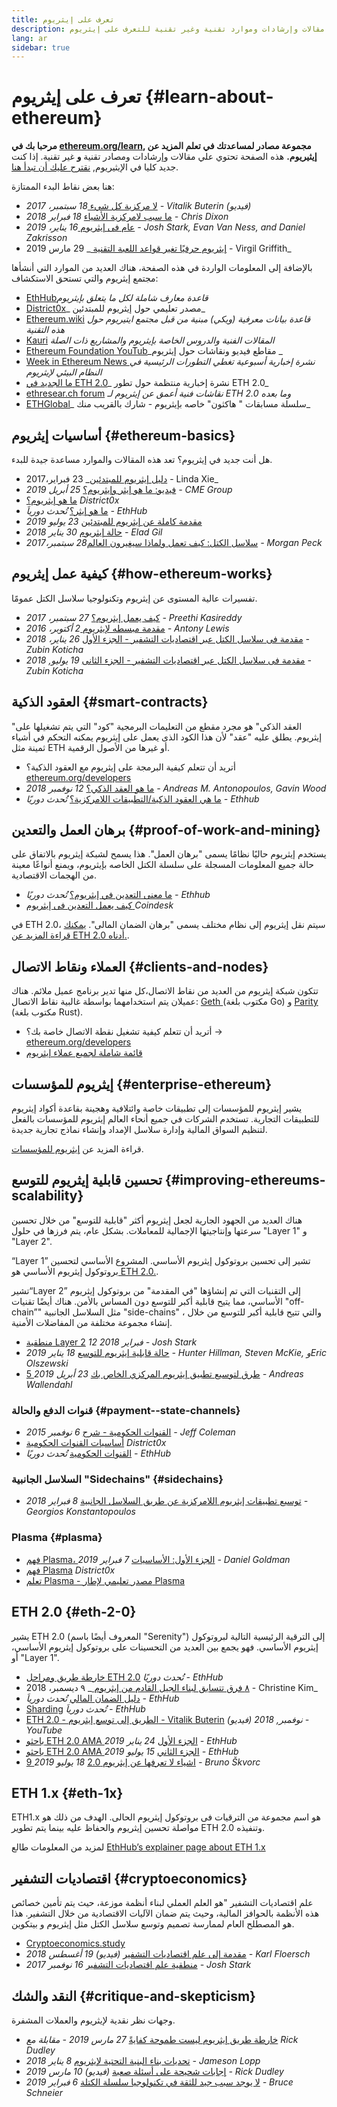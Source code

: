 ```yaml
---
title: تعرف على إيثريوم
description: مجموعة مقالات وإرشادات وموارد تقنية وغير تقنية للتعرف على إيثريوم.
lang: ar
sidebar: true
---
```


# تعرف على إيثريوم {#learn-about-ethereum}

**مرحبا بك في [ethereum.org/learn](/ar/learn/), مجموعة مصادر لمساعدتك في تعلم المزيد عن إيثيريوم.** هذه الصفحة تحتوي علي مقالات وإرشادات ومصادر تقنية **و** غير تقنية. إذا كنت جديد كليا في الإيثيريوم, [نقترح عليك أن تبدأ هنا](/ar/beginners/).

هنا بعض نقاط البدء الممتازة:

- [لا مركزية كل شيء ](https://www.youtube.com/watch?v=WSN5BaCzsbo&feature=youtu.be) _18 سبتمبر، 2017 - Vitalik Buterin (فيديو)_
- [ما سبب لامركزية الأشياء](https://medium.com/s/story/why-decentralization-matters-5e3f79f7638e) _18 فبراير 2018 - Chris Dixon_
- [عام فى إيثريوم ](https://medium.com/@jjmstark/the-year-in-ethereum-87a17d6f8276) _16 يناير، 2019 - Josh Stark, Evan Van Ness, and Daniel Zakrisson_
- [ إيثريوم حرفيًا تغير قواعد اللعبة التقنية ](https://medium.com/@virgilgr/ethereum-is-game-changing-technology-literally-d67e01a01cf8)_ 29 مارس 2019 - Virgil Griffith_

بالإضافة إلى المعلومات الواردة في هذه الصفحة، هناك العديد من الموارد التي أنشأها مجتمع إيثريوم والتي تستحق الاستكشاف:

- [EthHub](https://docs.ethhub.io)_قاعدة معارف شاملة لكل ما يتعلق بإيثريوم_
- [District0x](https://education.district0x.io/general-topics/understanding-ethereum/)_ مصدر تعليمي حول إيثريوم للمبتدئين_
- [Ethereum.wiki](https://ethereum.wiki) _قاعدة بيانات معرفية (ويكي) مبنية من قبل مجتمع ايتيريوم حول هذه التقنية_
- [Kauri](https://kauri.io) _المقالات الفنية والدروس الخاصة بإيثريوم والمشاريع ذات الصلة_
- [ Ethereum Foundation YouTub](https://www.youtube.com/channel/UCNOfzGXD_C9YMYmnefmPH0g)_مقاطع فيديو ونقاشات حول إيثريوم _
- [Week in Ethereum News ](https://weekinethereumnews.com/)_نشرة إخبارية أسبوعية تغطي التطورات الرئيسية في النظام البيئي لإيثريوم_
- [ما الجديد في ETH 2.0](https://notes.ethereum.org/c/Sk8Zs--CQ)_ نشرة إخبارية منتظمة حول تطور ETH 2.0_
- [ethresear.ch forum](https://ethresear.ch/) _نقاشات فنية أعمق عن إيثريوم لـ ETH 2.0 وما بعده_
- [ ETHGlobal](https://ethglobal.co)_ سلسلة مسابقات " هاكثون" خاصه بإيثريوم - شارك بالقريب منك_

## أساسيات إيثريوم {#ethereum-basics}

هل أنت جديد في إيثريوم؟ تعد هذه المقالات والموارد مساعدة جيدة للبدء.

- [دليل إيثريوم للمبتدئين](https://blog.coinbase.com/a-beginners-guide-to-ethereum-46dd486ceecf)_ 23 فبراير،2017 - Linda Xie_
- [فيديو: ما هو إيثر وإيثريوم؟](https://www.youtube.com/watch?v=fjnovGRQrRE) _25 أبريل 2019 - CME Group_
- [ما هو إيثريوم؟](https://education.district0x.io/general-topics/understanding-ethereum/what-is-ethereum/) _District0x_
- [ما هو إيثر؟](https://docs.ethhub.io/ethereum-basics/what-is-ether/) _تُحدث دورياَ - EthHub_
- [مقدمة كاملة عن إيثريوم للمبتدئين](https://www.mewtopia.com/absolute-beginners-guide/) _23 يوليو 2019_
- [حالة إيثريوم](http://blog.eladgil.com/2018/01/the-case-for-ethereum.html) _30 يناير 2018 - Elad Gil_
- [سلاسل الكتل: كيف تعمل ولماذا سيغيرون العالم](https://spectrum.ieee.org/computing/networks/blockchains-how-they-work-and-why-theyll-change-the-world)_28 سبتمبر،2017 - Morgan Peck_

## كيفية عمل إيثريوم {#how-ethereum-works}

تفسيرات عالية المستوى عن إيثريوم وتكنولوجيا سلاسل الكتل عمومًا.

- [كيف يعمل إيثريوم؟](https://medium.com/@preethikasireddy/how-does-ethereum-work-anyway-22d1df506369) _27 سبتمبر، 2017 - Preethi Kasireddy_
- [مقدمة مبسطه لإيثريوم ](https://bitsonblocks.net/2016/10/02/gentle-introduction-ethereum/) _2 أكتوبر، 2016 - Antony Lewis_
- [مقدمة فى سلاسل الكتل عبر اقتصاديات التشفير - الجزء اﻷول](https://medium.com/blockchain-at-berkeley/introduction-to-blockchain-through-cryptoeconomics-part-1-bitcoin-369f245067f9) _26 يناير، 2018 - Zubin Koticha_
- [مقدمة فى سلاسل الكتل عبر اقتصاديات التشفير - الجزء الثانى](https://medium.com/mechanism-labs/introduction-to-bitcoin-through-cryptoeconomics-part-2-proof-of-work-and-nakamoto-consensus-1252f6a6c012) _19 يوليو, 2018 - Zubin Koticha_

## العقود الذكية {#smart-contracts}

"العقد الذكي" هو مجرد مقطع من التعليمات البرمجية "كود" التي يتم تشغيلها على إيثريوم. يطلق عليه "عقد" لأن هذا الكود الذى يعمل على إيثريوم يمكنه التحكم في أشياء ثمينة مثل ETH أو غيرها من الأصول الرقمية.

- أتريد أن تتعلم كيفية البرمجة على إيثريوم مع العقود الذكية؟ [ethereum.org/developers](/ar/developers/)
- [ما هو العقد الذكي؟](https://github.com/ethereumbook/ethereumbook/blob/develop/07smart-contracts-solidity.asciidoc#what-is-a-smart-contract) _12 نوفمبر 2018 - Andreas M. Antonopoulos, Gavin Wood_
- [ما هي العقود الذكية/التطبيقات اللامركزية؟](https://docs.ethhub.io/ethereum-basics/what-is-ethereum/#what-are-smart-contracts-and-decentralized-applications) _تُحدث دوريًا - Ethhub_

## برهان العمل والتعدين {#proof-of-work-and-mining}

يستخدم إيثريوم حاليًا نظامًا يسمى "برهان العمل". هذا يسمح لشبكة إيثريوم بالاتفاق على حالة جميع المعلومات المسجلة على سلسلة الكتل الخاصه بإيثريوم، ويمنع أنواعًا معينة من الهجمات الاقتصادية.

- [ما معنى التعدين في إيثريوم؟](https://docs.ethhub.io/using-ethereum/mining/) _تُحدث دوريًا - Ethhub_
- [كيف يعمل التعدين فى إيثريوم ](https://www.coindesk.com/information/ethereum-mining-works) _Coindesk_

في ETH 2.0، سيتم نقل إيثريوم إلى نظام مختلف يسمى "برهان الضمان المالى". [يمكنك قراءة المزيد عن ETH 2.0 أدناه.](./#eth-2-0).

## العملاء ونقاط الاتصال {#clients-and-nodes}

تتكون شبكة إيثريوم من العديد من نقاط اﻻتصال،كل منها تدير برنامج عميل ملائم. هناك عميلان يتم استخدامهما بواسطة غالبية نقاط اﻻتصال: [ Geth ](https://geth.ethereum.org/)(مكتوب بلغة Go) و [Parity ](https://www.parity.io/ethereum/)(مكتوب بلغة Rust).

- أتريد أن تتعلم كيفية تشغيل نقطة اﻻتصال خاصة بك؟ → [ethereum.org/developers](/ar/developers/#clients-running-your-own-node/)
- [قائمة شاملة لجميع عملاء إيثريوم](https://github.com/ConsenSys/ethereum-developer-tools-list#ethereum-clients)

## إيثريوم للمؤسسات {#enterprise-ethereum}

يشير إيثريوم للمؤسسات إلى تطبيقات خاصة وائتلافية وهجينة بقاعدة أكواد إيثريوم للتطبيقات التجارية. تستخدم الشركات في جميع أنحاء العالم إيثريوم للمؤسسات بالفعل لتنظيم السواق المالية وإدارة سلاسل الإمداد وإنشاء نماذج تجارية جديدة.

قراءة المزيد عن [إيثريوم للمؤسسات](/ar/enterprise/).

## تحسين قابلية إيثريوم للتوسع {#improving-ethereums-scalability}

هناك العديد من الجهود الجارية لجعل إيثريوم أكثر "قابلية للتوسع" من خلال تحسين سرعتها وإنتاجيتها الإجمالية للمعاملات. بشكل عام، يتم فرزها في حلول "Layer 1" و "Layer 2".

“Layer 1” تشير إلى تحسين بروتوكول إيثريوم الأساسي. المشروع الأساسي لتحسين بروتوكول إيثريوم الأساسي هو[ ETH 2.0.](./#eth-2-0).

تشير“Layer 2” إلى التقنيات التي تم إنشاؤها "في المقدمة" من بروتوكول إيثريوم الأساسي، مما يتيح قابلية أكبر للتوسع دون المساس بالأمن. هناك أيضًا تقنيات "off-chain”" مثل السلاسل الجانبية "side-chains" ، والتي تتيح قابلية أكبر للتوسع من خلال إنشاء مجموعة مختلفة من المفاضلات الأمنية.

- [منطقية Layer 2](https://medium.com/l4-media/making-sense-of-ethereums-layer-2-scaling-solutions-state-channels-plasma-and-truebit-22cb40dcc2f4) _12 فبراير 2018 - Josh Stark_
- [حالة قابلية إيثريوم للتوسع](https://medium.com/connext/the-case-for-ethereum-scalability-d2a8035f880f) _18 يناير 2019 - Hunter Hillman, Steven McKie, وEric Olszewski_
- [5 طرق لتوسيع تطبيق إيثريوم المركزي الخاص بك](https://kauri.io/article/7ccaaa2fe7f344d5bf53807cb5c01530) _23 أبريل 2019 - Andreas Wallendahl_

### قنوات الدفع والحالة {#payment--state-channels}

- [القنوات الحكومية - شرح](https://www.jeffcoleman.ca/state-channels/) _6 نوفمبر 2015 - Jeff Coleman_
- [أساسيات القنوات الحكومية](https://education.district0x.io/general-topics/understanding-ethereum/basics-state-channels/) _District0x_
- [القنوات الحكومية](https://docs.ethhub.io/ethereum-roadmap/layer-2-scaling/state-channels/) _تُحدث دوريًا - EthHub_

### السلاسل الجانبية "Sidechains" {#sidechains}

- [توسيع تطبيقات إيثريوم اللامركزية عن طريق السلاسل الجانبية](https://medium.com/loom-network/dappchains-scaling-ethereum-dapps-through-sidechains-f99e51fff447) _8 فبراير 2018 - Georgios Konstantopoulos_

### Plasma {#plasma}

- [فهم Plasma، الجزء الأول: الأساسيات](https://www.theblockcrypto.com/2019/02/07/understanding-plasma-part-1-the-basics/) _7 فبراير 2019 - Daniel Goldman_
- [فهم Plasma](https://education.district0x.io/general-topics/understanding-ethereum/understanding-plasma/) _District0x_
- [تعلم Plasma - مصدر تعليمي لإطار Plasma](https://www.learnplasma.org/en/)

## ETH 2.0 {#eth-2-0}

يشير ETH 2.0 (المعروف أيضًا باسم "Serenity") إلى الترقية الرئيسية التالية لبروتوكول إيثريوم الأساسي. فهو يجمع بين العديد من التحسينات على بروتوكول إيثريوم الأساسي، أو "Layer 1".

- [خارطة طريق ومراحل ETH 2.0](https://docs.ethhub.io/ethereum-roadmap/ethereum-2.0/eth-2.0-phases/) _تُحدث دوريًا - EthHub_
- [ ٨ فرق تتسابق لبناء الجيل القادم من إيثريوم ](https://www.coindesk.com/next-gen-buidlers-the-8-teams-working-on-ethereum-2-0)_ ٩ ديسمبر، 2018 - Christine Kim_
- [دليل الضمان المالي](https://docs.ethhub.io/ethereum-roadmap/ethereum-2.0/proof-of-stake/) _تُحدث دورياَ - EthHub_
- [Sharding](https://docs.ethhub.io/ethereum-roadmap/ethereum-2.0/sharding/) _تُحدث دورياَ - EthHub_
- [ETH 2.0 - الطريق إلى توسع إيثريوم - Vitalik Buterin](https://youtu.be/kCVpDrlVesA) _(فيديو) نوفمبر, 2018 - YouTube_
- [باحثو ETH 2.0 AMA الجزء الأول](https://docs.ethhub.io/other/ethereum-2.0-ama/#part-1) _24 يناير 2019 - EthHub_
- [باحثو ETH 2.0 AMA الجزء الثاني](https://docs.ethhub.io/other/ethereum-2.0-ama/#part-2) _15 يوليو 2019 - EthHub_
- [9 اشياء لا تعرفها عن إيثريوم 2.0](https://our.status.im/9-things-you-didnt-know-about-ethereum-2-0/) _18 يوليو 2019 - Bruno Škvorc_

## ETH 1.x {#eth-1x}

ETH1.x هو اسم مجموعة من الترقيات فى بروتوكول إيثريوم الحالى. الهدف من ذلك هو مواصلة تحسين إيثريوم والحفاظ عليه بينما يتم تطوير ETH 2.0 وتنفيذه.

لمزيد من المعلومات طالع [EthHub’s explainer page about ETH 1.x](https://docs.ethhub.io/ethereum-roadmap/ethereum-1.x/)

## اقتصاديات التشفير {#cryptoeconomics}

علم اقتصاديات التشفير "هو العلم العملي لبناء أنظمة موزعة، حيث يتم تأمين خصائص هذه الأنظمة بالحوافز المالية، وحيث يتم ضمان الآليات الاقتصادية من خلال التشفير. هذا هو المصطلح العام لممارسة تصميم وتوسع سلاسل الكتل مثل إيثريوم و بيتكوين.

- [Cryptoeconomics.study](https://cryptoeconomics.study/)
- [مقدمة إلى علم اقتصاديات التشفير](https://www.youtube.com/watch?v=F0FCI8GxO5I) _(فيديو) 19 أغسطس 2018 - Karl Floersch_
- [منطقية علم اقتصاديات التشفير](https://medium.com/l4-media/making-sense-of-cryptoeconomics-5edea77e4e8d) _16 نوفمبر 2017 - Josh Stark_

## النقد والشك {#critique-and-skepticism}

وجهات نظر نقدية لإيثريوم والعملات المشفرة.

- [خارطة طريق إيثريوم ليست طموحة كفايةً](https://decryptmedia.com/6136/vulcanize-rick-dudley-ethereum-roadmap-makerdao-polkadot) _27 مارس 2019 - مقابلة مع Rick Dudley_
- [تحديات بناء البنية التحتية لإيثريوم](https://medium.com/@lopp/the-challenges-of-building-ethereum-infrastructure-87e443e47a4b) _8 يناير 2018 - Jameson Lopp_
- [إجابات شحيحة على أسئلة صعبة](https://www.youtube.com/watch?v=GOkSg0BuSdw&feature=youtu.be) _(فيديو) 10 مارس 2019 - Rick Dudley_
- [لا يوجد سبب جيد للثقة في تكنولوجيا سلسلة الكتلة](https://www.wired.com/story/theres-no-good-reason-to-trust-blockchain-technology/) _6 فبراير 2019 - Bruce Schneier_
